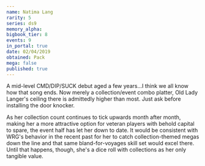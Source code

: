 ```yaml
---
name: Natima Lang
rarity: 5
series: ds9
memory_alpha:
bigbook_tier: 8
events: 9
in_portal: true
date: 02/04/2019
obtained: Pack
mega: false
published: true
---
```


A mid-level CMD/DIP/SUCK debut aged a few years...I think we all know how that song ends. Now merely a collection/event combo platter, Old Lady Langer's ceiling there is admittedly higher than most. Just ask before installing the door knocker.

As her collection count continues to tick upwards month after month, making her a more attractive option for veteran players with behold capital to spare, the event half has let her down to date. It would be consistent with WRG's behavior in the recent past for her to catch collection-themed megas down the line and that same bland-for-voyages skill set would excel there. Until that happens, though, she's a dice roll with collections as her only tangible value.
